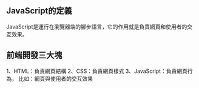 

## JavaScript的定義

JavaScript是運行在瀏覽器端的腳步語言，它的作用就是負責網頁和使用者的交互效果。

## 前端開發三大塊
1、HTML：負責網頁結構 
2、CSS：負責網頁樣式 
3、JavaScript：負責網頁行為， 比如：網頁與使用者的交互效果

